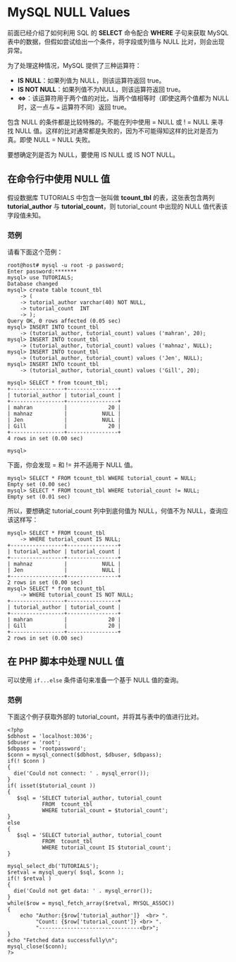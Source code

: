 # MySQL NULL Values

前面已经介绍了如何利用 SQL 的 **SELECT** 命令配合 **WHERE** 子句来获取 MySQL 表中的数据，但假如尝试给出一个条件，将字段或列值与 NULL 比对，则会出现异常。   

为了处理这种情况，MySQL 提供了三种运算符：   

- **IS NULL**：如果列值为 NULL，则该运算符返回 true。     
- **IS NOT NULL**：如果列值不为NULL，则该运算符返回 true。  
- **<=>**：该运算符用于两个值的对比，当两个值相等时（即使这两个值都为 NULL 时，这一点与 `=` 运算符不同）返回 true。  

包含 NULL 的条件都是比较特殊的。不能在列中使用 = NULL 或 ! = NULL 来寻找 NULL 值。这样的比对通常都是失败的，因为不可能得知这样的比对是否为真。即使 NULL = NULL 失败。   

要想确定列是否为 NULL，要使用 IS NULL 或 IS NOT NULL。   

## 在命令行中使用 NULL 值   

假设数据库 TUTORIALS 中包含一张叫做 **tcount_tbl** 的表，这张表包含两列 **tutorial_author** 与 **tutorial_count**，则 tutorial_count 中出现的 NULL 值代表该字段值未知。     

### 范例  

请看下面这个范例：   

```
root@host# mysql -u root -p password;
Enter password:*******
mysql> use TUTORIALS;
Database changed
mysql> create table tcount_tbl
    -> (
    -> tutorial_author varchar(40) NOT NULL,
    -> tutorial_count  INT
    -> );
Query OK, 0 rows affected (0.05 sec)
mysql> INSERT INTO tcount_tbl
    -> (tutorial_author, tutorial_count) values ('mahran', 20);
mysql> INSERT INTO tcount_tbl
    -> (tutorial_author, tutorial_count) values ('mahnaz', NULL);
mysql> INSERT INTO tcount_tbl
    -> (tutorial_author, tutorial_count) values ('Jen', NULL);
mysql> INSERT INTO tcount_tbl
    -> (tutorial_author, tutorial_count) values ('Gill', 20);

mysql> SELECT * from tcount_tbl;
+-----------------+----------------+
| tutorial_author | tutorial_count |
+-----------------+----------------+
| mahran          |             20 |
| mahnaz          |           NULL |
| Jen             |           NULL |
| Gill            |             20 |
+-----------------+----------------+
4 rows in set (0.00 sec)

mysql>

```   

下面，你会发现 = 和 != 并不适用于 NULL 值。   

```
mysql> SELECT * FROM tcount_tbl WHERE tutorial_count = NULL;
Empty set (0.00 sec)
mysql> SELECT * FROM tcount_tbl WHERE tutorial_count != NULL;
Empty set (0.01 sec)
```

所以，要想确定 tutorial_count 列中到底何值为 NULL，何值不为 NULL，查询应该这样写：   

```
mysql> SELECT * FROM tcount_tbl 
    -> WHERE tutorial_count IS NULL;
+-----------------+----------------+
| tutorial_author | tutorial_count |
+-----------------+----------------+
| mahnaz          |           NULL |
| Jen             |           NULL |
+-----------------+----------------+
2 rows in set (0.00 sec)
mysql> SELECT * from tcount_tbl 
    -> WHERE tutorial_count IS NOT NULL;
+-----------------+----------------+
| tutorial_author | tutorial_count |
+-----------------+----------------+
| mahran          |             20 |
| Gill            |             20 |
+-----------------+----------------+
2 rows in set (0.00 sec)

```  

## 在 PHP 脚本中处理 NULL 值   

可以使用 `if...else` 条件语句来准备一个基于 NULL 值的查询。  

### 范例  

下面这个例子获取外部的 tutorial_count，并将其与表中的值进行比对。  


```
<?php
$dbhost = 'localhost:3036';
$dbuser = 'root';
$dbpass = 'rootpassword';
$conn = mysql_connect($dbhost, $dbuser, $dbpass);
if(! $conn )
{
  die('Could not connect: ' . mysql_error());
}
if( isset($tutorial_count ))
{
   $sql = 'SELECT tutorial_author, tutorial_count
           FROM  tcount_tbl
           WHERE tutorial_count = $tutorial_count';
}
else
{
   $sql = 'SELECT tutorial_author, tutorial_count
           FROM  tcount_tbl
           WHERE tutorial_count IS $tutorial_count';
}

mysql_select_db('TUTORIALS');
$retval = mysql_query( $sql, $conn );
if(! $retval )
{
  die('Could not get data: ' . mysql_error());
}
while($row = mysql_fetch_array($retval, MYSQL_ASSOC))
{
    echo "Author:{$row['tutorial_author']}  <br> ".
         "Count: {$row['tutorial_count']} <br> ".
         "--------------------------------<br>";
} 
echo "Fetched data successfully\n";
mysql_close($conn);
?>
```  


